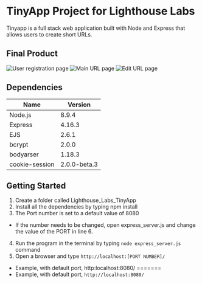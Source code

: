 # TinyApp Project for Lighthouse Labs

Tinyapp is a full stack web application built with Node and Express that allows users to create short URLs.

## Final Product

![User registration page](https://github.com/PeterHjHan/w2d3/blob/master/tinyapp/docs/user-register.png)
![Main URL page](https://github.com/PeterHjHan/w2d3/blob/master/tinyapp/docs/url_main.png)
![Edit URL page](https://github.com/PeterHjHan/w2d3/blob/master/tinyapp/docs/url_edit.png)


## Dependencies

Name | Version
-----|--------
Node.js | 8.9.4
Express | 4.16.3
EJS | 2.6.1
bcrypt | 2.0.0
bodyarser | 1.18.3
cookie-session | 2.0.0-beta.3

## Getting Started

1. Create a folder called Lighthouse_Labs_TinyApp
2. Install all the dependencies by typing npm install
3. The Port number is set to a default value of 8080
  * If the number needs to be changed, open express_server.js and change the value of the PORT in line 6.
4. Run the program in the terminal by typing `node express_server.js` command
5. Open a browser and type `http://localhost:[PORT NUMBER]/`

  * Example, with default port, http:localhost:8080/
=======
  * Example, with default port, `http://localhost:8080/`


